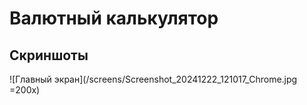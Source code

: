 # Валютный калькулятор

## Скриншоты
![Главный экран](/screens/Screenshot_20241222_121017_Chrome.jpg =200x)
